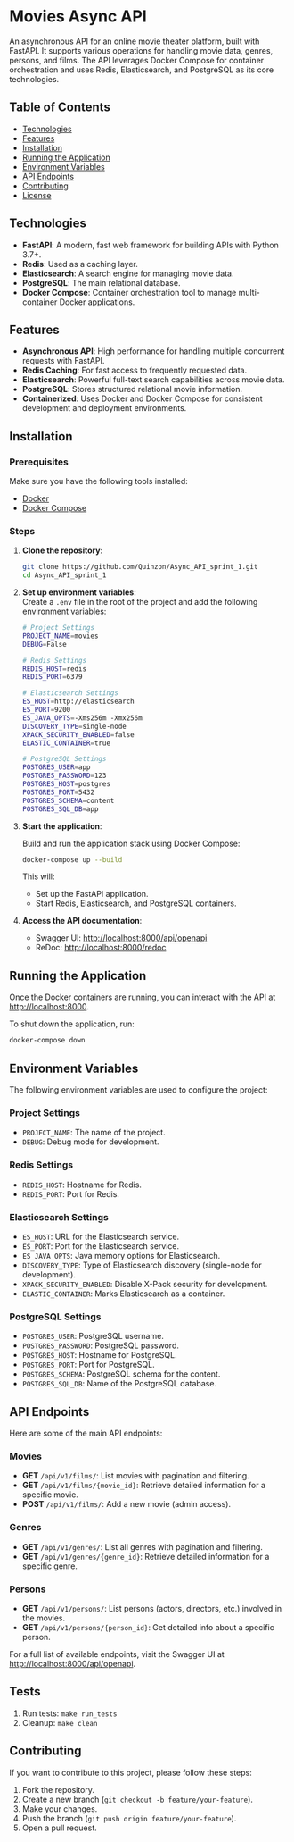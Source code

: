 
# Movies Async API

An asynchronous API for an online movie theater platform, built with FastAPI. It supports various operations for handling movie data, genres, persons, and films. The API leverages Docker Compose for container orchestration and uses Redis, Elasticsearch, and PostgreSQL as its core technologies.

## Table of Contents

- [Technologies](#technologies)
- [Features](#features)
- [Installation](#installation)
- [Running the Application](#running-the-application)
- [Environment Variables](#environment-variables)
- [API Endpoints](#api-endpoints)
- [Contributing](#contributing)
- [License](#license)

## Technologies

- **FastAPI**: A modern, fast web framework for building APIs with Python 3.7+.
- **Redis**: Used as a caching layer.
- **Elasticsearch**: A search engine for managing movie data.
- **PostgreSQL**: The main relational database.
- **Docker Compose**: Container orchestration tool to manage multi-container Docker applications.

## Features

- **Asynchronous API**: High performance for handling multiple concurrent requests with FastAPI.
- **Redis Caching**: For fast access to frequently requested data.
- **Elasticsearch**: Powerful full-text search capabilities across movie data.
- **PostgreSQL**: Stores structured relational movie information.
- **Containerized**: Uses Docker and Docker Compose for consistent development and deployment environments.

## Installation

### Prerequisites

Make sure you have the following tools installed:
- [Docker](https://docs.docker.com/get-docker/)
- [Docker Compose](https://docs.docker.com/compose/install/)

### Steps

1. **Clone the repository**:

   ```bash
   git clone https://github.com/Quinzon/Async_API_sprint_1.git
   cd Async_API_sprint_1
   ```

2. **Set up environment variables**:  
   Create a `.env` file in the root of the project and add the following environment variables:

   ```bash
   # Project Settings
   PROJECT_NAME=movies
   DEBUG=False

   # Redis Settings
   REDIS_HOST=redis
   REDIS_PORT=6379

   # Elasticsearch Settings
   ES_HOST=http://elasticsearch
   ES_PORT=9200
   ES_JAVA_OPTS=-Xms256m -Xmx256m
   DISCOVERY_TYPE=single-node
   XPACK_SECURITY_ENABLED=false
   ELASTIC_CONTAINER=true

   # PostgreSQL Settings
   POSTGRES_USER=app
   POSTGRES_PASSWORD=123
   POSTGRES_HOST=postgres
   POSTGRES_PORT=5432
   POSTGRES_SCHEMA=content
   POSTGRES_SQL_DB=app
   ```

3. **Start the application**:

   Build and run the application stack using Docker Compose:

   ```bash
   docker-compose up --build
   ```

   This will:
   - Set up the FastAPI application.
   - Start Redis, Elasticsearch, and PostgreSQL containers.

4. **Access the API documentation**:

   - Swagger UI: [http://localhost:8000/api/openapi](http://localhost:8000/api/openapi)
   - ReDoc: [http://localhost:8000/redoc](http://localhost:8000/redoc)

## Running the Application

Once the Docker containers are running, you can interact with the API at [http://localhost:8000](http://localhost:8000).

To shut down the application, run:

```bash
docker-compose down
```

## Environment Variables

The following environment variables are used to configure the project:

### Project Settings

- `PROJECT_NAME`: The name of the project.
- `DEBUG`: Debug mode for development.

### Redis Settings

- `REDIS_HOST`: Hostname for Redis.
- `REDIS_PORT`: Port for Redis.

### Elasticsearch Settings

- `ES_HOST`: URL for the Elasticsearch service.
- `ES_PORT`: Port for the Elasticsearch service.
- `ES_JAVA_OPTS`: Java memory options for Elasticsearch.
- `DISCOVERY_TYPE`: Type of Elasticsearch discovery (single-node for development).
- `XPACK_SECURITY_ENABLED`: Disable X-Pack security for development.
- `ELASTIC_CONTAINER`: Marks Elasticsearch as a container.

### PostgreSQL Settings

- `POSTGRES_USER`: PostgreSQL username.
- `POSTGRES_PASSWORD`: PostgreSQL password.
- `POSTGRES_HOST`: Hostname for PostgreSQL.
- `POSTGRES_PORT`: Port for PostgreSQL.
- `POSTGRES_SCHEMA`: PostgreSQL schema for the content.
- `POSTGRES_SQL_DB`: Name of the PostgreSQL database.

## API Endpoints

Here are some of the main API endpoints:

### Movies

- **GET** `/api/v1/films/`: List movies with pagination and filtering.
- **GET** `/api/v1/films/{movie_id}`: Retrieve detailed information for a specific movie.
- **POST** `/api/v1/films/`: Add a new movie (admin access).

### Genres

- **GET** `/api/v1/genres/`: List all genres with pagination and filtering.
- **GET** `/api/v1/genres/{genre_id}`: Retrieve detailed information for a specific genre.

### Persons

- **GET** `/api/v1/persons/`: List persons (actors, directors, etc.) involved in the movies.
- **GET** `/api/v1/persons/{person_id}`: Get detailed info about a specific person.

For a full list of available endpoints, visit the Swagger UI at [http://localhost:8000/api/openapi](http://localhost:8000/api/openapi).


## Tests

1. Run tests:
   `make run_tests`
2. Cleanup:
   `make clean`

## Contributing

If you want to contribute to this project, please follow these steps:

1. Fork the repository.
2. Create a new branch (`git checkout -b feature/your-feature`).
3. Make your changes.
4. Push the branch (`git push origin feature/your-feature`).
5. Open a pull request.
